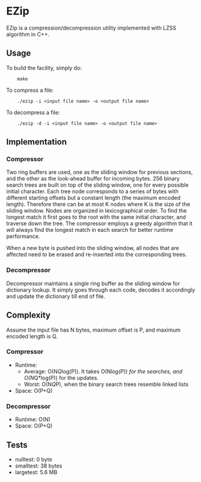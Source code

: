 # EZip

EZip is a compression/decompression utility implemented with LZSS algorithm in C++.

## Usage

To build the facility, simply do:

        make

To compress a file:

        ./ezip -i <input file name> -o <output file name>

To decompress a file:

        ./ezip -d -i <input file name> -o <output file name>

## Implementation

### Compressor
Two ring buffers are used, one as the sliding window for previous sections, and the other as the look-ahead buffer for incoming bytes. 256 binary search trees are built on top of the sliding window, one for every possible initial character. Each tree node corresponds to a series of bytes with different starting offsets but a constant length (the maximum encoded length). Therefore there can be at most K nodes where K is the size of the sliding window. Nodes are organized in lexicographical order. To find the longest match it first goes to the root with the same initial character, and traverse down the tree. The compressor employs a greedy algorithm that it will always find the longest match in each search for better runtime performance.

When a new byte is pushed into the sliding window, all nodes that are affected need to be erased and re-inserted into the corresponding trees.

### Decompressor
Decompressor maintains a single ring buffer as the sliding window for dictionary lookup. It simply goes through each code, decodes it accordingly and update the dictionary till end of file.

## Complexity

Assume the input file has N bytes, maximum offset is P, and maximum encoded length is Q.

### Compressor

* Runtime:
  * Average: O(N*Q*log(P)). It takes O(N*log(P)) for the searches, and O(N*Q*log(P)) for the updates.
  * Worst: O(N*Q*P), when the binary search trees resemble linked lists
* Space: O(P+Q)

### Decompressor
* Runtime: O(N)
* Space: O(P+Q)

## Tests

* nulltest: 0 byte
* smalltest: 38 bytes
* largetest: 5.6 MB
